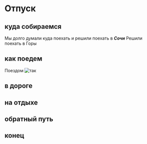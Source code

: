 # Отпуск

## куда собираемся

Мы долго думали куда поехать и решили поехать в __*Сочи*__
Решили поехать в Горы

## как поедем

Поездом
![так](test.JPG)

## в дороге

## на отдыхе

## обратный путь

## конец
